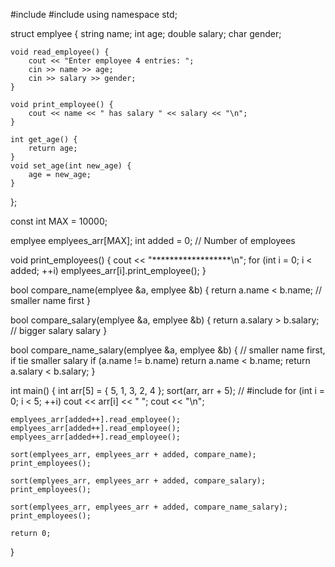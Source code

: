 #include <iostream>
#include <algorithm>
using namespace std;

struct emplyee {
	string name;
	int age;
	double salary;
	char gender;

	void read_employee() {
		cout << "Enter employee 4 entries: ";
		cin >> name >> age;
		cin >> salary >> gender;
	}

	void print_employee() {
		cout << name << " has salary " << salary << "\n";
	}

	int get_age() {
		return age;
	}
	void set_age(int new_age) {
		age = new_age;
	}
};

const int MAX = 10000;

emplyee emplyees_arr[MAX];
int added = 0;	// Number of employees

void print_employees() {
	cout << "******************\n";
	for (int i = 0; i < added; ++i)
		emplyees_arr[i].print_employee();
}

bool compare_name(emplyee &a, emplyee &b) {
	return a.name < b.name;	// smaller name first
}

bool compare_salary(emplyee &a, emplyee &b) {
	return a.salary > b.salary;	// bigger salary salary
}

bool compare_name_salary(emplyee &a, emplyee &b) {
	// smaller name first, if tie smaller salary
	if (a.name != b.name)
		return a.name < b.name;
	return a.salary < b.salary;
}

int main() {
	int arr[5] = { 5, 1, 3, 2, 4 };
	sort(arr, arr + 5);	// #include <algorithm>
	for (int i = 0; i < 5; ++i)
		cout << arr[i] << " ";
	cout << "\n";

	emplyees_arr[added++].read_employee();
	emplyees_arr[added++].read_employee();
	emplyees_arr[added++].read_employee();

	sort(emplyees_arr, emplyees_arr + added, compare_name);
	print_employees();

	sort(emplyees_arr, emplyees_arr + added, compare_salary);
	print_employees();

	sort(emplyees_arr, emplyees_arr + added, compare_name_salary);
	print_employees();

	return 0;
}
